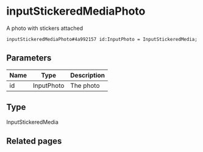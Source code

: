 # inputStickeredMediaPhoto
A photo with stickers attached

```
inputStickeredMediaPhoto#4a992157 id:InputPhoto = InputStickeredMedia;
```

## Parameters
| Name | Type | Description |
| ---- | :----: | ----------- |
| id | InputPhoto | The photo |


## Type
InputStickeredMedia

## Related pages
